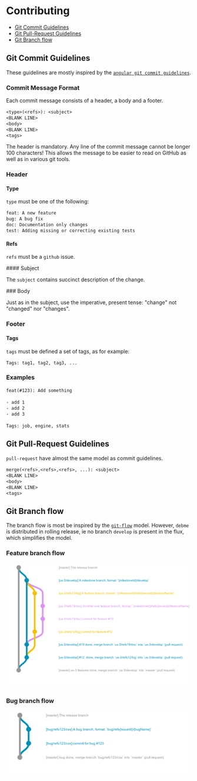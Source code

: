 # Contributing

- [Git Commit Guidelines](#gcg)
- [Git Pull-Request Guidelines](#gprg)
- [Git Branch flow](#gbf)

## <a name="gcg"></a> Git Commit Guidelines

These guidelines are mostly inspired by the [`angular git commit guidelines`](https://github.com/angular/angular.js/blob/master/CONTRIBUTING.md).

### Commit Message Format
    
Each commit message consists of a header, a body and a footer.

```
<type>(<refs>): <subject>
<BLANK LINE>
<body>
<BLANK LINE>
<tags>
```

The header is mandatory. Any line of the commit message cannot be longer 100 characters! This allows the message to be easier to read on GitHub as well as in various git tools.

### Header

#### Type

`type` must be one of the following:

```
feat: A new feature
bug: A bug fix
doc: Documentation only changes
test: Adding missing or correcting existing tests
```

#### Refs

`refs` must be a `github` issue.

#### Subject

The `subject` contains succinct description of the change.

### Body

Just as in the subject, use the imperative, present tense: "change" not "changed" nor "changes".

### Footer

#### Tags

`tags` must be defined a set of tags, as for example:

```
Tags: tag1, tag2, tag3, ...
```

### Examples

```
feat(#123): Add something

- add 1
- add 2
- add 3

Tags: job, engine, stats
```

## <a name="gprg"></a> Git Pull-Request Guidelines

`pull-request` have almost the same model as commit guidelines.

```
merge(<refs>,<refs>,<refs>, ...): <subject>
<BLANK LINE>
<body>
<BLANK LINE>
<tags>
```

## <a name="gbf"></a> Git Branch flow

The branch flow is most be inspired by the [`git-flow`](http://nvie.com/posts/a-successful-git-branching-model/) model. 
However, `debme` is distributed in rolling release, ie no branch `develop` is present in the flux, which simplifies the model.

### Feature branch flow

![feature branch graph example](./doc/contributing/featue-branch.png)

### Bug branch flow

![bug branch graph example](./doc/contributing/bug-branch.png)
